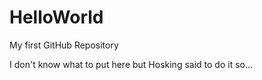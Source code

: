 HelloWorld
==========

My first GitHub Repository

I don't know what to put here but Hosking said to do it so...
